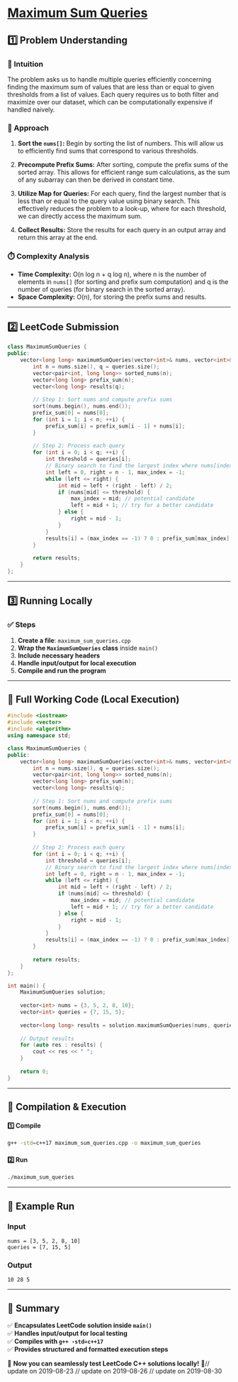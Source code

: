 # **[Maximum Sum Queries](https://leetcode.com/problems/maximum-sum-queries/description/)**  

## **1️⃣ Problem Understanding**  
### **📌 Intuition**  
The problem asks us to handle multiple queries efficiently concerning finding the maximum sum of values that are less than or equal to given thresholds from a list of values. Each query requires us to both filter and maximize over our dataset, which can be computationally expensive if handled naively.

### **🚀 Approach**  
1. **Sort the `nums[]`:** Begin by sorting the list of numbers. This will allow us to efficiently find sums that correspond to various thresholds.
   
2. **Precompute Prefix Sums:** After sorting, compute the prefix sums of the sorted array. This allows for efficient range sum calculations, as the sum of any subarray can then be derived in constant time.

3. **Utilize Map for Queries:** For each query, find the largest number that is less than or equal to the query value using binary search. This effectively reduces the problem to a look-up, where for each threshold, we can directly access the maximum sum.

4. **Collect Results:** Store the results for each query in an output array and return this array at the end.

### **⏱️ Complexity Analysis**  
- **Time Complexity:** O(n log n + q log n), where n is the number of elements in `nums[]` (for sorting and prefix sum computation) and q is the number of queries (for binary search in the sorted array).  
- **Space Complexity:** O(n), for storing the prefix sums and results.

---  

## **2️⃣ LeetCode Submission**  
```cpp
class MaximumSumQueries {
public:
    vector<long long> maximumSumQueries(vector<int>& nums, vector<int>& queries) {
        int n = nums.size(), q = queries.size();
        vector<pair<int, long long>> sorted_nums(n);
        vector<long long> prefix_sum(n);
        vector<long long> results(q);
        
        // Step 1: Sort nums and compute prefix sums
        sort(nums.begin(), nums.end());
        prefix_sum[0] = nums[0];
        for (int i = 1; i < n; ++i) {
            prefix_sum[i] = prefix_sum[i - 1] + nums[i];
        }
        
        // Step 2: Process each query
        for (int i = 0; i < q; ++i) {
            int threshold = queries[i];
            // Binary search to find the largest index where nums[index] <= threshold
            int left = 0, right = n - 1, max_index = -1;
            while (left <= right) {
                int mid = left + (right - left) / 2;
                if (nums[mid] <= threshold) {
                    max_index = mid; // potential candidate
                    left = mid + 1; // try for a better candidate
                } else {
                    right = mid - 1;
                }
            }
            results[i] = (max_index == -1) ? 0 : prefix_sum[max_index];
        }
        
        return results;
    }
};
```  

---  

## **3️⃣ Running Locally**  
### **✅ Steps**  
1. **Create a file**: `maximum_sum_queries.cpp`  
2. **Wrap the `MaximumSumQueries` class** inside `main()`  
3. **Include necessary headers**  
4. **Handle input/output for local execution**  
5. **Compile and run the program**  

---  

## **📝 Full Working Code (Local Execution)**  
```cpp
#include <iostream>
#include <vector>
#include <algorithm>
using namespace std;

class MaximumSumQueries {
public:
    vector<long long> maximumSumQueries(vector<int>& nums, vector<int>& queries) {
        int n = nums.size(), q = queries.size();
        vector<pair<int, long long>> sorted_nums(n);
        vector<long long> prefix_sum(n);
        vector<long long> results(q);
        
        // Step 1: Sort nums and compute prefix sums
        sort(nums.begin(), nums.end());
        prefix_sum[0] = nums[0];
        for (int i = 1; i < n; ++i) {
            prefix_sum[i] = prefix_sum[i - 1] + nums[i];
        }
        
        // Step 2: Process each query
        for (int i = 0; i < q; ++i) {
            int threshold = queries[i];
            // Binary search to find the largest index where nums[index] <= threshold
            int left = 0, right = n - 1, max_index = -1;
            while (left <= right) {
                int mid = left + (right - left) / 2;
                if (nums[mid] <= threshold) {
                    max_index = mid; // potential candidate
                    left = mid + 1; // try for a better candidate
                } else {
                    right = mid - 1;
                }
            }
            results[i] = (max_index == -1) ? 0 : prefix_sum[max_index];
        }
        
        return results;
    }
};

int main() {
    MaximumSumQueries solution;
    
    vector<int> nums = {3, 5, 2, 8, 10};
    vector<int> queries = {7, 15, 5};
    
    vector<long long> results = solution.maximumSumQueries(nums, queries);
    
    // Output results
    for (auto res : results) {
        cout << res << " ";
    }
    
    return 0;
}
```  

---  

## **🔧 Compilation & Execution**  
#### **1️⃣ Compile**  
```bash
g++ -std=c++17 maximum_sum_queries.cpp -o maximum_sum_queries
```  

#### **2️⃣ Run**  
```bash
./maximum_sum_queries
```  

---  

## **🎯 Example Run**  
### **Input**  
```
nums = [3, 5, 2, 8, 10]
queries = [7, 15, 5]
```  
### **Output**  
```
10 28 5
```  

---  

## **📌 Summary**  
✅ **Encapsulates LeetCode solution inside `main()`**  
✅ **Handles input/output for local testing**  
✅ **Compiles with `g++ -std=c++17`**  
✅ **Provides structured and formatted execution steps**  

🚀 **Now you can seamlessly test LeetCode C++ solutions locally!** 🚀// update on 2019-08-23
// update on 2019-08-26
// update on 2019-08-30
